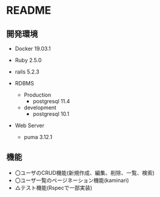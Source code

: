 # README

## 開発環境
- Docker 19.03.1
- Ruby 2.5.0
- rails 5.2.3

- RDBMS
  - Production
    - postgresql 11.4
  - development
    - postgresql 10.1

- Web Server
  - puma 3.12.1


## 機能
- 〇ユーザのCRUD機能(新規作成、編集、削除、一覧、検索)
- 〇ユーザ一覧のページネーション機能(kaminari)
- △テスト機能(Rspecで一部実装)

